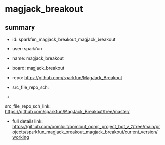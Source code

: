# magjack_breakout
 
## summary 
* id: sparkfun_magjack_breakout_magjack_breakout
* user: sparkfun
* name: magjack_breakout
* board: magjack_breakout
* repo: https://github.com/sparkfun/MagJack_Breakout



* src_file_repo_sch: 
*
 src_file_repo_sch_link: https://github.com/sparkfun/MagJack_Breakout/tree/master/
* full details link: https://github.com/oomlout/oomlout_oomp_project_bot_v_2/tree/main/projects/sparkfun_magjack_breakout_magjack_breakout/current_version/working  






